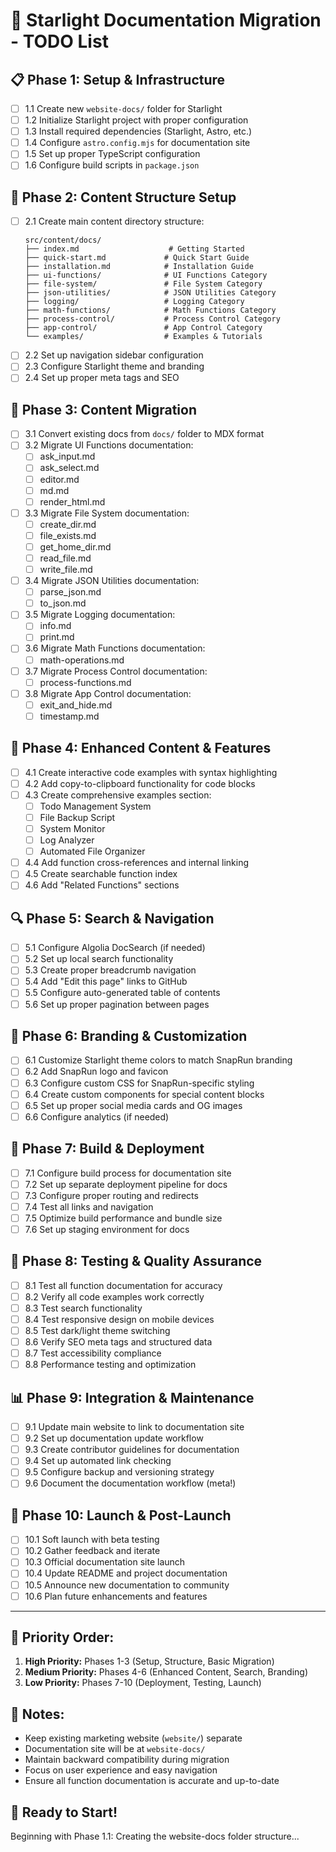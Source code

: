 # 🌟 Starlight Documentation Migration - TODO List

## 📋 **Phase 1: Setup & Infrastructure**
- [ ] 1.1 Create new `website-docs/` folder for Starlight
- [ ] 1.2 Initialize Starlight project with proper configuration
- [ ] 1.3 Install required dependencies (Starlight, Astro, etc.)
- [ ] 1.4 Configure `astro.config.mjs` for documentation site
- [ ] 1.5 Set up proper TypeScript configuration
- [ ] 1.6 Configure build scripts in `package.json`

## 📁 **Phase 2: Content Structure Setup**
- [ ] 2.1 Create main content directory structure:
  ```
  src/content/docs/
  ├── index.md                    # Getting Started
  ├── quick-start.md             # Quick Start Guide
  ├── installation.md            # Installation Guide
  ├── ui-functions/              # UI Functions Category
  ├── file-system/               # File System Category
  ├── json-utilities/            # JSON Utilities Category
  ├── logging/                   # Logging Category
  ├── math-functions/            # Math Functions Category
  ├── process-control/           # Process Control Category
  ├── app-control/               # App Control Category
  └── examples/                  # Examples & Tutorials
  ```
- [ ] 2.2 Set up navigation sidebar configuration
- [ ] 2.3 Configure Starlight theme and branding
- [ ] 2.4 Set up proper meta tags and SEO

## 🔄 **Phase 3: Content Migration**
- [ ] 3.1 Convert existing docs from `docs/` folder to MDX format
- [ ] 3.2 Migrate UI Functions documentation:
  - [ ] ask_input.md
  - [ ] ask_select.md
  - [ ] editor.md
  - [ ] md.md
  - [ ] render_html.md
- [ ] 3.3 Migrate File System documentation:
  - [ ] create_dir.md
  - [ ] file_exists.md
  - [ ] get_home_dir.md
  - [ ] read_file.md
  - [ ] write_file.md
- [ ] 3.4 Migrate JSON Utilities documentation:
  - [ ] parse_json.md
  - [ ] to_json.md
- [ ] 3.5 Migrate Logging documentation:
  - [ ] info.md
  - [ ] print.md
- [ ] 3.6 Migrate Math Functions documentation:
  - [ ] math-operations.md
- [ ] 3.7 Migrate Process Control documentation:
  - [ ] process-functions.md
- [ ] 3.8 Migrate App Control documentation:
  - [ ] exit_and_hide.md
  - [ ] timestamp.md

## 🎨 **Phase 4: Enhanced Content & Features**
- [ ] 4.1 Create interactive code examples with syntax highlighting
- [ ] 4.2 Add copy-to-clipboard functionality for code blocks
- [ ] 4.3 Create comprehensive examples section:
  - [ ] Todo Management System
  - [ ] File Backup Script
  - [ ] System Monitor
  - [ ] Log Analyzer
  - [ ] Automated File Organizer
- [ ] 4.4 Add function cross-references and internal linking
- [ ] 4.5 Create searchable function index
- [ ] 4.6 Add "Related Functions" sections

## 🔍 **Phase 5: Search & Navigation**
- [ ] 5.1 Configure Algolia DocSearch (if needed)
- [ ] 5.2 Set up local search functionality
- [ ] 5.3 Create proper breadcrumb navigation
- [ ] 5.4 Add "Edit this page" links to GitHub
- [ ] 5.5 Configure auto-generated table of contents
- [ ] 5.6 Set up proper pagination between pages

## 🎯 **Phase 6: Branding & Customization**
- [ ] 6.1 Customize Starlight theme colors to match SnapRun branding
- [ ] 6.2 Add SnapRun logo and favicon
- [ ] 6.3 Configure custom CSS for SnapRun-specific styling
- [ ] 6.4 Create custom components for special content blocks
- [ ] 6.5 Set up proper social media cards and OG images
- [ ] 6.6 Configure analytics (if needed)

## 🚀 **Phase 7: Build & Deployment**
- [ ] 7.1 Configure build process for documentation site
- [ ] 7.2 Set up separate deployment pipeline for docs
- [ ] 7.3 Configure proper routing and redirects
- [ ] 7.4 Test all links and navigation
- [ ] 7.5 Optimize build performance and bundle size
- [ ] 7.6 Set up staging environment for docs

## 🧪 **Phase 8: Testing & Quality Assurance**
- [ ] 8.1 Test all function documentation for accuracy
- [ ] 8.2 Verify all code examples work correctly
- [ ] 8.3 Test search functionality
- [ ] 8.4 Test responsive design on mobile devices
- [ ] 8.5 Test dark/light theme switching
- [ ] 8.6 Verify SEO meta tags and structured data
- [ ] 8.7 Test accessibility compliance
- [ ] 8.8 Performance testing and optimization

## 📊 **Phase 9: Integration & Maintenance**
- [ ] 9.1 Update main website to link to documentation site
- [ ] 9.2 Set up documentation update workflow
- [ ] 9.3 Create contributor guidelines for documentation
- [ ] 9.4 Set up automated link checking
- [ ] 9.5 Configure backup and versioning strategy
- [ ] 9.6 Document the documentation workflow (meta!)

## 🎉 **Phase 10: Launch & Post-Launch**
- [ ] 10.1 Soft launch with beta testing
- [ ] 10.2 Gather feedback and iterate
- [ ] 10.3 Official documentation site launch
- [ ] 10.4 Update README and project documentation
- [ ] 10.5 Announce new documentation to community
- [ ] 10.6 Plan future enhancements and features

---

## 🎯 **Priority Order:**
1. **High Priority:** Phases 1-3 (Setup, Structure, Basic Migration)
2. **Medium Priority:** Phases 4-6 (Enhanced Content, Search, Branding)
3. **Low Priority:** Phases 7-10 (Deployment, Testing, Launch)

## 📝 **Notes:**
- Keep existing marketing website (`website/`) separate
- Documentation site will be at `website-docs/`
- Maintain backward compatibility during migration
- Focus on user experience and easy navigation
- Ensure all function documentation is accurate and up-to-date

## 🚀 **Ready to Start!**
Beginning with Phase 1.1: Creating the website-docs folder structure...
